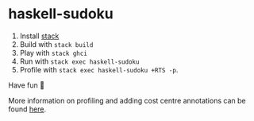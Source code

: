 # haskell-sudoku

1. Install [stack](https://docs.haskellstack.org/en/stable/README/)
2. Build with `stack build`
3. Play with `stack ghci`
4. Run with `stack exec haskell-sudoku`
5. Profile with `stack exec haskell-sudoku +RTS -p`.

Have fun 🤩

More information on profiling and adding cost centre annotations can be found [here](https://downloads.haskell.org/~ghc/latest/docs/html/users_guide/profiling.html).